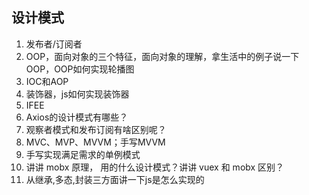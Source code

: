 ## 设计模式

1. 发布者/订阅者
2. OOP，面向对象的三个特征，面向对象的理解，拿生活中的例子说一下OOP，OOP如何实现轮播图
3. IOC和AOP
4. 装饰器，js如何实现装饰器
5. IFEE
6. Axios的设计模式有哪些？
7. 观察者模式和发布订阅有啥区别呢？
8. MVC、MVP、MVVM；手写MVVM
9. 手写实现满足需求的单例模式
10. 讲讲 mobx 原理， 用的什么设计模式？讲讲 vuex 和 mobx 区别？
11. 从继承,多态,封装三方面讲一下js是怎么实现的
